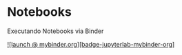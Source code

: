 # Notebooks

Executando Notebooks via Binder

[![launch @ mybinder.org][badge-jupyterlab-mybinder-org]](https://mybinder.org/v2/gh/datasci4health/home/HEAD?urlpath=lab)
